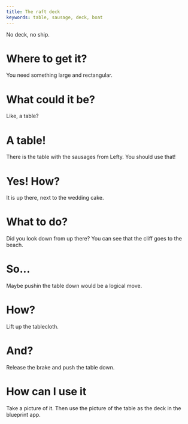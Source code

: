 ```yaml
---
title: The raft deck
keywords: table, sausage, deck, boat
---
```


No deck, no ship.

# Where to get it?
You need something large and rectangular.

# What could it be?
Like, a table?

# A table!
There is the table with the sausages from Lefty. You should use that!

# Yes! How?
It is up there, next to the wedding cake.

# What to do?
Did you look down from up there? You can see that the cliff goes to the beach.

# So...
Maybe pushin the table down would be a logical move.

# How?
Lift up the tablecloth.

# And?
Release the brake and push the table down.

# How can I use it
Take a picture of it. Then use the picture of the table as the deck in the blueprint app.
